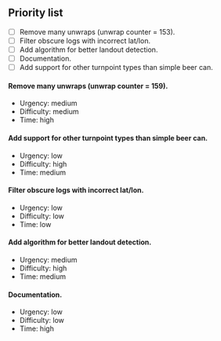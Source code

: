 ## Priority list
- [ ] Remove many unwraps (unwrap counter = 153).
- [ ] Filter obscure logs with incorrect lat/lon.
- [ ] Add algorithm for better landout detection.
- [ ] Documentation.
- [ ] Add support for other turnpoint types than simple beer can.

#### Remove many unwraps (unwrap counter = 159). 
  - Urgency: medium
  - Difficulty: medium
  - Time: high
#### Add support for other turnpoint types than simple beer can. 
  - Urgency: low
  - Difficulty: high
  - Time: medium
#### Filter obscure logs with incorrect lat/lon. 
  - Urgency: low
  - Difficulty: low
  - Time: low
#### Add algorithm for better landout detection. 
  - Urgency: medium
  - Difficulty: high
  - Time: medium
#### Documentation. 
  - Urgency: low
  - Difficulty: low
  - Time: high
